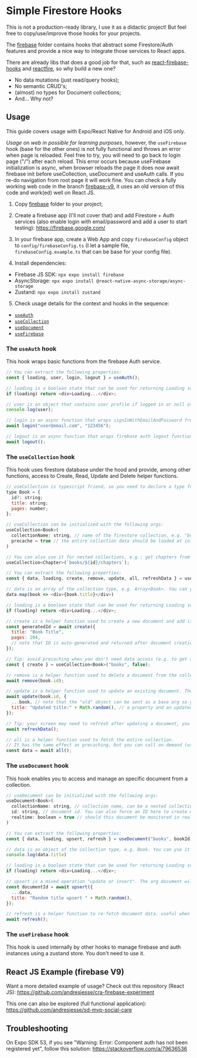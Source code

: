<!-- prettier-ignore-start -->
# Simple Firestore Hooks

This is not a production-ready library, I use it as a didactic project! But feel free to copy/use/improve those hooks for your projects.

The [firebase](expo-example/firebase/) folder contains hooks that abstract some Firestore/Auth features and provide a nice way to integrate those services to React apps. 

There are already libs that does a good job for that, such as [react-firebase-hooks](https://github.com/CSFrequency/react-firebase-hooks) and [reactfire](https://github.com/FirebaseExtended/reactfire), so why build a new one?

- No data mutations (just read/query hooks);
- No semantic CRUD's;
- (almost) no types for Document collections;
- And... Why not?

## Usage

This guide covers usage with Expo/React Native for Android and iOS only. 

*Usage on web in possible for learning purposes*, however, the `useFirebase` hook (base for the other ones) is not fully functional and throws an error when page is reloaded. Feel free to try, you will need to go back to login page ("/") after each reload. This error occurs because useFirebase initialization is async, when browser reloads the page it does now await firebase init before useCollection, useDocument and useAuth calls. If you re-do navigation from root page it will work fine. You can check a fully working web code in the branch [firebase-v9](https://github.com/andresjesse/simple-firestore-hooks/tree/firebase-v9), it uses an old version of this code and work(ed) well on React JS.

1. Copy [firebase](expo-example/firebase/) folder to your project;

2. Create a firebase app (I'll not cover that) and add Firestore + Auth services (also enable login with email/password and add a user to start testing): https://firebase.google.com/

3. In your firebase app, create a Web App and copy `firebaseConfig` object to `config/firebaseConfig.ts` (I let a sample file, `firebaseConfig.example.ts` that can be base for your config file).

4. Install dependencies:

- Firebase JS SDK: `npx expo install firebase`
- AsyncStorage: `npx expo install @react-native-async-storage/async-storage`
- Zustand: `npx expo install zustand`

5. Check usage details for the context and hooks in the sequence:

- [`useAuth`](#the-useAuth-hook)
- [`useCollection`](#the-useCollection-hook)
- [`useDocument`](#the-useDocument-hook)
- [`useFirebase`](#the-useFirebase-hook)

### The `useAuth` hook

This hook wraps basic functions from the firebase Auth service.

```js
// You can extract the following properties:
const { loading, user, login, logout } = useAuth();

// loading is a boolean state that can be used for returning Loading screen placeholders:
if (loading) return <div>Loading...</div>;

// user is an object that contains user profile if logged in or null otherwise:
console.log(user);

// login is an async function that wraps signInWithEmailAndPassword from firebase auth service:
await login("user@email.com", "123456");

// logout is an async function that wraps firebase auth logout function:
await logout();
```

### The `useCollection` hook

This hook uses firestore database under the hood and provide, among other functions, access to Create, Read, Update and Delete helper functions.

```js
// useCollection is typescript friend, so you need to declare a type for your collection, e.g.:
type Book = {
  id?: string;
  title: string;
  pages: number;
};

// useCollection can be initialized with the following args:
useCollection<Book>(
  collectionName: string, // name of the firestore collection, e.g. "books"
  precache = true // the entire collection data should be loaded at initialization? default is true
)

// You can also use it for nested collections, e.g.: get chapters from a book with a given id:
useCollection<Chapter>(`books/${id}/chapters`);

// You can extract the following properties:
const { data, loading, create, remove, update, all, refreshData } = useCollection<Book>("books");

// data is an array of the collection type, e.g. Array<Book>. You can yse it as it is, e.g.:
data.map(book => <div>{book.title}</div>)

// loading is a boolean state that can be used for returning Loading screen placeholders:
if (loading) return <div>Loading...</div>;

// create is a helper function used to create a new document and add it the collection:
const generatedId = await create({
  title: "Book Title",
  pages: 204,
  // note that ID is auto-generated and returned after document creation!
});

// Tip: avoid precaching when you don't need data access (e.g. to get a "create" reference)
const { create } = useCollection<Book>("books", false);

// remove is a helper function used to delete a document from the collection:
await remove(book.id);

// update is a helper function used to update an existing document. The entire document is always overriden!!
await update(book.id, {
  ...book, // note that the "old" object can be sent as a base arg so you can do partial updates
  title: "Updated title:" + Math.random(), // a property and an updated value
});

// Tip: your screen may need to refresh after updating a document, you can force it to re-fetch collection data:
await refreshData();

// all is a helper function used to fetch the entire collection.
// It has the same effect as precaching, but you can call on-demand (useful when precaching is disabled):
const data = await all();
```

### The `useDocument` hook

This hook enables you to access and manage an specific document from a collection.

```js
// useDocument can be initialized with the following args:
useDocument<Book>(
  collectionName: string, // collection name, can be a nested collection
  id: string, // document id. You can also force an ID here to create manual id's.
  realtime: boolean = true // should this document be monitored in realtime? (it's nice, try it!). default is true.
)

// You can extract the following properties:
const { data, loading, upsert, refresh } = useDocument("books", bookId)

// data is an object of the collection type, e.g. Book. You can yse it as it is, e.g.:
console.log(data.title)

// loading is a boolean state that can be used for returning Loading screen placeholders:
if (loading) return <div>Loading...</div>;

// upsert is a mixed operation "update or insert". The arg document will be created if not exists, updated otherwise.
const documentId = await upsert({
  ...data,
  title: "Random title upsert " + Math.random(),
});

// refresh is a helper function to re-fetch document data. useful when realtime is disabled.
await refresh();

```

### The `useFirebase` hook

This hook is used internally by other hooks to manage firebase and auth instances using a zustand store. You don't need to use it.

## React JS Example (firebase V9)

Want a more detailed example of usage? Check out this repository (React JS): https://github.com/andresjesse/cra-firebase-experiment

This one can also be explored (full functional application): https://github.com/andresjesse/sd-mvp-social-care 

## Troubleshooting

On Expo SDK 53, if you see "Warning: Error: Component auth has not been registered yet", follow this solution: https://stackoverflow.com/a/79636536

<!-- prettier-ignore-end -->

